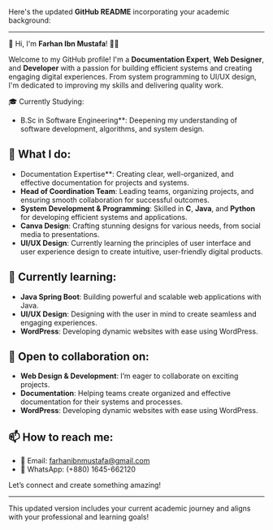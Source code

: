 Here's the updated **GitHub README** incorporating your academic background:

---

👋 Hi, I'm **Farhan Ibn Mustafa**! 👨‍💻

Welcome to my GitHub profile! I'm a **Documentation Expert**, **Web Designer**, and **Developer** with a passion for building efficient systems and creating engaging digital experiences. From system programming to UI/UX design, I'm dedicated to improving my skills and delivering quality work.

🎓 Currently Studying:
- B.Sc in Software Engineering**: Deepening my understanding of software development, algorithms, and system design.

## 💼 What I do:
- Documentation Expertise**: Creating clear, well-organized, and effective documentation for projects and systems.
- **Head of Coordination Team**: Leading teams, organizing projects, and ensuring smooth collaboration for successful outcomes.
- **System Development & Programming**: Skilled in **C**, **Java**, and **Python** for developing efficient systems and applications.
- **Canva Design**: Crafting stunning designs for various needs, from social media to presentations.
- **UI/UX Design**: Currently learning the principles of user interface and user experience design to create intuitive, user-friendly digital products.

## 🌱 Currently learning:
- **Java Spring Boot**: Building powerful and scalable web applications with Java.
- **UI/UX Design**: Designing with the user in mind to create seamless and engaging experiences.
- **WordPress**: Developing dynamic websites with ease using WordPress.

## 💞️ Open to collaboration on:
- **Web Design & Development**: I’m eager to collaborate on exciting projects.
- **Documentation**: Helping teams create organized and effective documentation for their systems and processes.
- **WordPress**: Developing dynamic websites with ease using WordPress.

## 📫 How to reach me:
- 📧 Email: [farhanibnmustafa@gmail.com](mailto:farhanibnmustafa@gmail.com)
- 📱 WhatsApp: (+880) 1645-662120

Let’s connect and create something amazing!

---

This updated version includes your current academic journey and aligns with your professional and learning goals!
